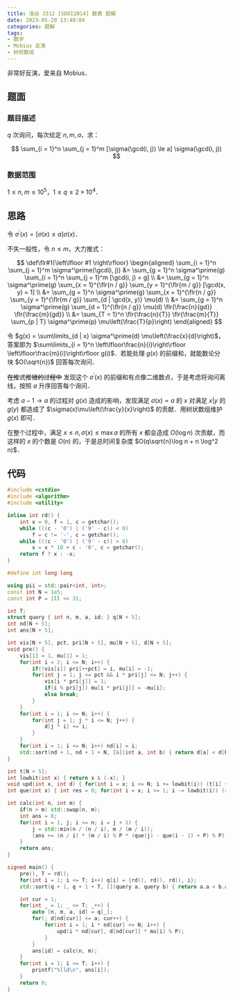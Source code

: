 ```yaml
---
title: 洛谷 3312 [SDOI2014] 数表 题解
date: 2023-05-20 13:49:04
categories: 题解
tags:
- 数学
- Mobius 反演
- 树状数组
---
```


非常好反演，爱来自 Mobius．

## 题面

### 题目描述

$q$ 次询问，每次给定 $n, m, a$，求：

$$
\sum_{i = 1}^n \sum_{j = 1}^m [\sigma(\gcd(i, j)) \le a] \sigma(\gcd(i, j))
$$

### 数据范围

$1 \le n, m \le {10}^5$，$1 \le q \le 2 \times {10}^4$．

<!-- more -->

## 思路

令 $\sigma^\prime(x) = [\sigma(x) \le a] \sigma(x)$．

不失一般性，令 $n \le m$，大力推式：

$$
\def\flr#1{\left\lfloor #1 \right\rfloor}
\begin{aligned}
  \sum_{i = 1}^n \sum_{j = 1}^m \sigma^\prime(\gcd(i, j))
  &= \sum_{g = 1}^n \sigma^\prime(g) \sum_{i = 1}^n \sum_{j = 1}^m [\gcd(i, j) = g] \\
  &= \sum_{g = 1}^n \sigma^\prime(g) \sum_{x = 1}^{\flr{n / g}} \sum_{y = 1}^{\flr{m / g}} [\gcd(x, y) = 1] \\
  &= \sum_{g = 1}^n \sigma^\prime(g) \sum_{x = 1}^{\flr{n / g}} \sum_{y = 1}^{\flr{m / g}} \sum_{d | \gcd(x, y)} \mu(d) \\
  &= \sum_{g = 1}^n \sigma^\prime(g) \sum_{d = 1}^{\flr{n / g}} \mu(d) \flr{\frac{n}{gd}} \flr{\frac{m}{gd}} \\
  &= \sum_{T = 1}^n \flr{\frac{n}{T}} \flr{\frac{m}{T}} \sum_{p | T} \sigma^\prime(p) \mu\left(\frac{T}{p}\right)
\end{aligned}
$$

令 $g(x) = \sum\limits_{d | x} \sigma^\prime(d) \mu\left(\frac{x}{d}\right)$，答案即为 $\sum\limits_{i = 1}^n \left\lfloor\frac{n}{i}\right\rfloor \left\lfloor\frac{m}{i}\right\rfloor g(i)$．若能处理 $g(x)$ 的前缀和，就能数论分块 $O(\sqrt{n})$ 回答每次询问．

~~在推式推错的过程中~~ 发现这个 $\sigma^\prime(x)$ 的前缀和有点像二维数点，于是考虑将询问离线，按照 $a$ 升序回答每个询问．

考虑 $a - 1 \rightarrow a$ 的过程对 $g(x)$ 造成的影响，发现满足 $\sigma(x) = a$ 的 $x$ 对满足 $x | y$ 的 $g(y)$ 都造成了 $\sigma(x)\mu\left(\frac{y}{x}\right)$ 的贡献．用树状数组维护 $g(x)$ 即可．

在整个过程中，满足 $x \le n, \sigma(x) \le \max a$ 的所有 $x$ 都会造成 $O(\log n)$ 次贡献，而这样的 $x$ 的个数是 $O(n)$ 的，于是总时间复杂度 $O(q\sqrt{n}\log n + n \log^2 n)$．

## 代码
```cpp
#include <cstdio>
#include <algorithm>
#include <utility>

inline int rd() {
	int x = 0, f = 1, c = getchar();
	while (((c - '0') | ('9' - c)) < 0)
		f = c != '-', c = getchar();
	while (((c - '0') | ('9' - c)) > 0)
		x = x * 10 + c - '0', c = getchar();
	return f ? x : -x;
}

#define int long long

using pii = std::pair<int, int>;
const int N = 1e5;
const int P = 1ll << 31;

int T;
struct query { int n, m, a, id; } q[N + 5];
int nd[N + 5];
int ans[N + 5];

int vis[N + 5], pct, pri[N + 5], mu[N + 5], d[N + 5];
void pre() {
	vis[1] = 1, mu[1] = 1;
	for(int i = 2; i <= N; i++) {
		if(!vis[i]) pri[++pct] = i, mu[i] = -1;
		for(int j = 1; j <= pct && i * pri[j] <= N; j++) {
			vis[i * pri[j]] = 1;
			if(i % pri[j]) mu[i * pri[j]] = -mu[i];
			else break;
		}
	}
	for(int i = 1; i <= N; i++) {
		for(int j = 1; j * i <= N; j++) {
			d[j * i] += i;
		}
	}
	for(int i = 1; i <= N; i++) nd[i] = i;
	std::sort(nd + 1, nd + 1 + N, [&](int a, int b) { return d[a] < d[b]; });
}

int t[N + 5];
int lowbit(int x) { return x & (-x); }
void upd(int x, int d) { for(int i = x; i <= N; i += lowbit(i)) (t[i] += d) %= P; }
int que(int x) { int res = 0; for(int i = x; i >= 1; i -= lowbit(i)) (res += t[i]) %= P; return res; }

int calc(int n, int m) {
	if(n > m) std::swap(n, m);
	int ans = 0;
	for(int i = 1, j; i <= n; i = j + 1) {
		j = std::min(n / (n / i), m / (m / i));
		(ans += (n / i) * (m / i) % P * (que(j) - que(i - 1) + P) % P) %= P;
	}
	return ans;
}

signed main() {
	pre(), T = rd();
	for(int i = 1; i <= T; i++) q[i] = {rd(), rd(), rd(), i};
	std::sort(q + 1, q + 1 + T, [](query a, query b) { return a.a < b.a; });

	int cur = 1;
	for(int _ = 1; _ <= T; _++) {
		auto [n, m, a, id] = q[_];
		for(; d[nd[cur]] <= a; cur++) {
			for(int i = 1; i * nd[cur] <= N; i++) {
				upd(i * nd[cur], d[nd[cur]] * mu[i] % P);
			}
		}
		ans[id] = calc(n, m);
	}
	for(int i = 1; i <= T; i++) {
		printf("%lld\n", ans[i]);
	}
	return 0;
}
```